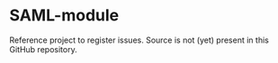 # SAML-module
Reference project to register issues.
Source is not (yet) present in this GitHub repository.


